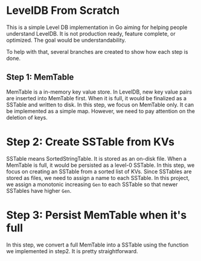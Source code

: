 # LevelDB From Scratch

This is a simple Level DB implementation in Go aiming for helping people
understand LevelDB. It is not production ready, feature complete, or
optimized. The goal would be understandability.

To help with that, several branches are created to show how each step is
done.

## Step 1: MemTable

MemTable is a in-memory key value store. In LevelDB, new key value pairs
are inserted into MemTable first. When it is full, it would be finalized
as a SSTable and written to disk. In this step, we focus on MemTable
only. It can be implemented as a simple map. However, we need to pay
attention on the deletion of keys.

# Step 2: Create SSTable from KVs

SSTable means SortedStringTable. It is stored as an on-disk file. When a
MemTable is full, it would be persisted as a level-0 SSTable. In this
step, we focus on creating an SSTable from a sorted list of KVs. Since
SSTables are stored as files, we need to assign a name to each SSTable.
In this project, we assign a monotonic increasing `Gen` to each SSTable
so that newer SSTables have higher `Gen`.

# Step 3: Persist MemTable when it's full

In this step, we convert a full MemTable into a SSTable using the
function we implemented in step2. It is pretty straightforward.
